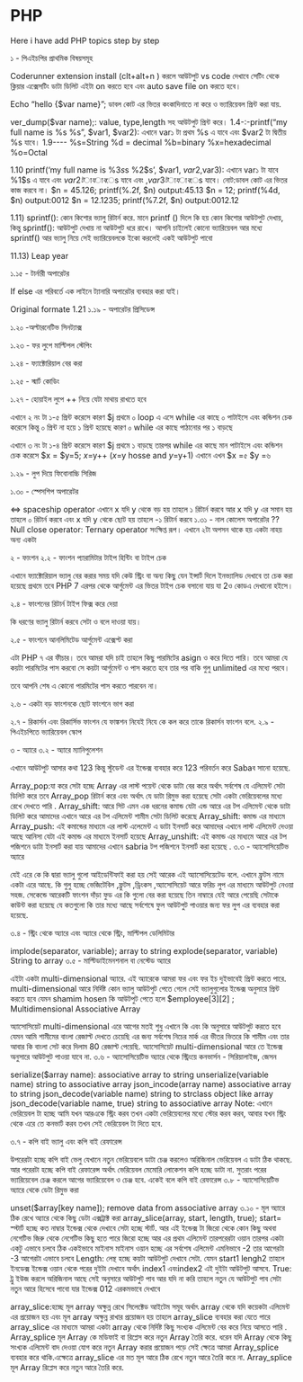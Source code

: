 # PHP
Here i have add PHP topics step by step

 
১ - পিএইচপির প্রাথমিক বিষয়সমূহ

  Coderunner extension install (clt+alt+n ) করলে আউটপুট vs code দেখাবে 
সেটিং থেকে ক্লিয়ার এক্সেসটিং ডাটা ডিলিট এইটা on করতে হবে এবং auto save file on করতে হবে। 

Echo “hello {$var name}”;
ডাবল কোট এর ভিতর কংকাদিনাতে না করে ও ভ্যারিয়েবল প্রিন্ট করা যায়.

ver_dump($var name);: value, type,length সহ আউটপুট প্রিন্ট করে। 
1.4-:-printf(“my full name is %s %s”, $var1, $var2):  এখানে var১ টা প্রথম %s এ যাবে এবং $var2 টা দ্বিতীয় %s যাবে। 
1.9----
%s=String
%d = decimal
%b=binary
%x=hexadecimal
%o=Octal

1.10 printf(‘my full name is %3$s %1$s %2$s’, $var1, $var2 ,$var3):  এখানে var১ টা যাবে %1$s এ যাবে এবং $var2 টা যাবে %2$s যাবে এবং ,$var3 টা যাবে %3$s যাবে। 
নোট:ডাবল কোট এর ভিতর কাজ করবে না। 
$n = 45.126;
printf(%.2f, $n) output:45.13
$n = 12;
printf(%4d, $n) output:0012
$n = 12.1235;
printf(%7.2f, $n) output:0012.12

 1.11) sprintf(): কোন কিশোর ভ্যালু রিটার্ন করে. মানে printf () দিলে কি হয় কোন কিশোর আউটপুট দেখায়, কিন্তু sprintf(): আউটপুট দেখায় না আউটপুট ধরে রাখে। আপনি চাইলেই কোনো ভ্যারিয়েবল আর মধ্যে sprintf() আর ভ্যালু নিয়ে সেই ভ্যারিয়েবলকে ইকো করলেই একই আউটপুট পাবো
      
11.13) Leap year      
    
১.১৫ - টার্নারী অপারেটর

  If else এর পরিবর্তে এক লাইনে ট্যানারি অপারেটর ব্যবহার করা যাই।     
  
Original formate   1.21
১.১৯ - অপারেটর প্রিসিডেন্স

১.২০ -অল্টারনেটিভ সিনট্যাক্স








১.২৩ - ফর লুপে মাল্টিপল স্টেপিং

১.২৪ - ফ্যাক্টোরিয়াল বের করা

১.২৫ - স্মার্ট কোডিং

 ১.২৭ - হোয়াইল লুপে ++ নিয়ে যেটা মাথায় রাখতে হবে

 এখানে ২ নং টা  ১-৫ প্রিন্ট করেসে কারণ $j প্রথমে ০ loop এ এসে while এর কাছে ০ পাটাইসে এবং কন্ডিশন চেক করেসে কিন্তু ০ প্রিন্ট না হয়ে ১ প্রিন্ট হয়েছে কারণ ০ while এর কাছে পাঠানোর  পর  ১ বাড়ছে 

 এখানে ৩ নং টা   ১-৪ প্রিন্ট করেসে কারণ $j প্রথমে ১ বাড়ছে  তারপর  while এর কাছে মান  পাটাইসে এবং কন্ডিশন চেক করেসে 
$x = $y=5;
$x=$y++  ($x=$y hosse and $y=$y+1)
 এখানে এখন $x =৫ $y =৬


১.২৯ - লুপ দিয়ে ফিবোনাচ্চি সিরিজ

১.৩০ - স্পেসশিপ অপারেটর

<=> spaceship operator এখানে x যদি y থেকে বড় হয় তাহলে ১ রিটার্ন করবে আর x যদি y এর সমান  হয় তাহলে ০ রিটার্ন করবে এবং x যদি y থেকে ছোট  হয় তাহলে -১ রিটার্ন করবে
১.৩১ - নাল কোলেস অপারেটর
?? Null close operator: Ternary operator সংক্ষিপ্ত রূপ। এখানে ২টা অপসন থাকে হয় একটা নাহয় অন্য একটা 
 




 ২ - ফাংশন
২.২ - ফাংশন প্যারামিটার টাইপ হিন্টিং বা টাইপ চেক

এখানে ফ্যাক্টোরিয়াল ভ্যালু বের করার সময় যদি কেউ স্ট্রিং বা অন্য কিছু যেন ইন্সার্ট দিলে ইনভ্যালিড দেখাবে তা চেক করা হয়েছে প্রথমে তবে PHP 7 এরপর থেকে আর্গুমেন্ট এর ভিতর টাইপ চেক বসানো যায় যা  2ও কোডএ দেখানো হইসে। 

২.৪ - ফাংশনের রিটার্ন টাইপ ফিক্স করে দেয়া

কি ধরণের ভ্যালু রিটার্ন করবে সেটা ও বলে দাওয়া যায়। 

২.৫ - ফাংশনে আনলিমিটেড আর্গুমেন্ট এক্সেপ্ট করা

এটা PHP ৭ এর ফীচার।  তবে আমরা যদি চাই তাহলে কিছু পারমিটের asign ও করে দিতে পারি।  তবে আমরা যে কয়টা পারমিটের পাস করবো সে কয়টা আর্গুমেন্ট ও পাস করতে হবে তার পর বাকি গুলু unlimited এর মধ্যে পরবে। 

তবে আপনি শেষ এ কোনো পারমিটের পাস করতে পারবেন না। 



২.৬ - একটা বড় ফাংশনকে ছোট ফাংশনে ভাগ করা

২.৭ - রিকার্সন এবং রিকার্সিভ ফাংশন
 যে ফাঙ্কশন নিযেই নিযে কে কল করে তাকে রিকার্সন ফাংশন বলে.
২.৯ - পিএইচপিতে ভ্যারিয়েবল স্কোপ


৩ - অ্যারে
৩.২ - অ্যারে ম্যানিপুলেশন


 এখানে আউটপুট আসার কথা 123 কিন্তু স্টুডেন্ট এর ইন্ডেক্স ব্যবহার করে 123 পরিবর্তন করে Sabaব সানো হয়েছে. 


Array_pop:যা করে সেটা হচ্ছে Array এর লাস্ট পয়েন্ট থেকে ডাটা বের করে অর্থাৎ সর্বশেষ যে এলিমেন্ট সেটা ডিলিট করে তবে Array_pop রিটার্ন করে এবং অর্থাৎ যে ডাটা রিমুভ করা হয়েছে সেটা একটা ভেরিয়েবলের মধ্যে রেখে দেখতে পারি .
Array_shift: আরে সিট এমন এক ধরনের কমান্ড যেটা এন্ড আরে এর টপ এলিমেন্ট থেকে ডাটা ডিলিট করে  আমাদের এখানে আরে এর টপ এলিমেন্ট শামীম সেটা ডিলিট করেছে Array_shift: কমান্ড এর মাধ্যমে 
Array_push: এই কমান্ডের মাধ্যমে এর লাস্ট এলেমেন্ট এ ডাটা ইনসার্ট করে আমাদের এখানে লাস্ট এলিমেন্ট দেওয়া আছে আনিসা যেটা এই কমান্ড এর মাধ্যমে ইনসার্ট হয়েছে 
Array_unshift: এই কমান্ড এর মাধ্যমে আরে এর টপ পজিশনে ডাটা ইনসার্ট করা যায় আমাদের এখানে sabria টপ পজিশনে ইনসার্ট করা হয়েছে .
৩.৩ - অ্যাসোসিয়েটিভ অ্যারে

যেই এরে কে কি দ্বারা  ভ্যালু গুলো আইডেন্টিফাই করা হয় সেই আরেক এই অ্যাসোসিয়েটেড বলে.  এখানে ফ্রুটস নামে একটা  এরে আছে. কি গুলু হচ্ছে ভেজিটেবিল ,ফ্রুটস ,ড্রিংকস ,অ্যাসোসিয়েট আরে ফরিচ লুপ এর মাধ্যমে আউটপুট নেওয়া সহজ. সেকেন্ডে আরেকটি ফাংশন দাঁড়া ফুড এর কি গুলো বের করা হয়েছে তিন নাম্বারে যেই আরে পেয়েছি সেটাকে কাউন্ট করা হয়েছে যে কতগুলো কি তার মধ্যে আছে সর্বশেষে ফুল আউটপুট পাওয়ার জন্য  ফর লুপ এর ব্যবহার করা হয়েছে.


৩.৪ - স্ট্রিং থেকে অ্যারে এবং অ্যারে থেকে স্ট্রিং, মাল্টিপল ডেলিমিটার

implode(separator, variable); array to string
explode(separator, variable) String to array
৩.৫ - মাল্টিডাইমেনশনাল বা নেস্টেড অ্যারে

এইটা একটা multi-dimensional অ্যারে. এই অ্যারেকে আমরা ফর এবং ফর ইচ দুইভাবেই প্রিন্ট করতে পারে. multi-dimensional আরে নির্দিষ্ট কোন ভ্যালু আউটপুট পেতে গেলে সেই ভ্যালুগুলোর ইন্ডেক্স অনুসারে প্রিন্ট করতে হবে যেমন shamim hosen কি আউটপুট পেতে হলে $employee[3][2] ;
Multidimensional Associative Array

অ্যাসোসিয়েট multi-dimensional এরে  আগের মতই  শুধু এখানে কি এবং  কি অনুসারে আউটপুট করতে হবে যেমন আমি শামীমের বাংলা রেজাল্ট দেখতে চেয়েছি এর জন্য সর্বশেষ নিচের  মার্ক  এর ভীতর ভিতরে কি শামীম এবং তার আবার কি বাংলা সেট করে দিলাম 80 রেজাল্ট পেয়েছি. অ্যাসোসিয়েট multi-dimensional  আরে  তে  ইন্ডেক্স অনুসারে আউটপুট পাওয়া যাবে না. 
৩.৬ - অ্যাসোসিয়েটিভ অ্যারে থেকে স্ট্রিংয়ে কনভার্সন - সিরিয়ালাইজ, জেসন

serialize($array name): associative array to string
unserialize(variable name) string to associative array
json_incode(array name) associative array to string
json_decode(variable name) string to strclass object like array
json_decode(variable name, true) string to associative array
Note: এখানে ভেরিয়েবল টা হচ্ছে আমি যখন আরএকে স্ট্রিং করব তখন একটা ভেরিয়েবলের মধ্যে  স্টোর করব করব,  আবার যখন স্ট্রিং  থেকে এরে তে কনভার্ট করব তখন সেই  ভেরিয়েবল টা দিতে হবে.
 
৩.৭ - কপি বাই ভ্যালু এবং কপি বাই রেফারেন্স

উপরেরটা হচ্ছে  কপি  বাই ভেলু  যেখানে নতুন ভেরিয়েবলে ডাটা চেঞ্জ করলেও অরিজিনাল ভেরিয়েবল এ ডাটা ঠিক থাকছে.
 আর পরেরটা হচ্ছে কপি বাই রেফারেন্স অর্থাৎ  ভেরিয়েবল মেমোরি  লোকেশন কপি হচ্ছে ডাটা  না.  সুতরাং  পরের ভ্যারিয়েবেল চেঞ্জ করলে আগের ভ্যারিয়েবেল ও চেঞ্জ হবে. একেই বলে কপি বাই রেফারেন্স 
৩.৮ - অ্যাসোসিয়েটিভ অ্যারে থেকে ডেটা রিমুভ করা

unset($array[key name]); remove data from associative array
৩.১০ - মূল অ্যারে ঠিক রেখে অ্যারে থেকে কিছু ডেটা এক্সট্রাক্ট করা
array_slice(array, start, length, true);
start= স্স্টার্ট হচ্ছে কত নাম্বার ইন্ডেক্স থেকে দেখাবে সেটা হচ্ছে স্টার্ট. আর এই ইন্ডেক্স টা জিরো থেকে কোন কিছু অথবা নেগেটিভ জিরু থেকে নেগেটিভ কিছু হতে পারে জিরো হচ্ছে আর এর প্রথম এলিমেন্ট তারপরেরটা ওয়ান তারপর একটা একটু এভাবে চলবে ঠিক একইভাবে মাইনাস মাইনাস ওয়ান হচ্ছে এর সর্বশেষ এলিমেন্ট এমনিভাবে -2 তার আগেরটা  -3 আগেরটা এভাবে চলবে
Length: লেন্থ হচ্ছে কয়টা আউটপুট দেখাবে সেটা.  যেমন  start1 lengh2 তাহলে ইনডেক্স ইন্ডেক্স ওয়ান থেকে পরের দুইটা দেখাবে অর্থাৎ index1 এবংindex2 এই দুইটা আউটপুট আসবে.
True:   ট্রু ইউজ করলে  অরিজিনাল আছে সেই অনুসারে আউটপুট পাব আর যদি না করি তাহলে নতুন যে আউটপুট পাব সেটা নতুন আরে হিসেবে পাবো যার ইন্ডেক্স 012 এরকমভাবে দেখাবে 



array_slice:হচ্ছে মূল array অক্ষুন্ন রেখে সিলেক্টেড আইটেম সমূহ অর্থাৎ array থেকে যদি কয়েকটা এলিমেন্ট এর প্রয়োজন হয় এবং মূল array অক্ষুন্ন রাখার প্রয়োজন হয় তাহলে array_slice ব্যবহার করা যেতে পারে array_slice এর মাধ্যমে আমরা একটা array থেকে নির্দিষ্ট কিছু সংখ্যক এলিমেন্ট বের করে নিয়ে আসতে পারি .
Array_splice মূল Array কে মডিফাই বা রিপ্লেস করে নতুন Array তৈরি করে.  ধরেন যদি Array থেকে কিছু সংখ্যক এলিমেন্ট বাদ দেওয়া যোগ করে নতুন Array করার প্রয়োজন পড়ে সেই ক্ষেত্রে আমরা Array_splice ব্যবহার করে থাকি.এক্ষেত্রে array_slice  এর মত  মূল আরে ঠিক রেখে নতুন আরে তৈরি করে না. Array_splice মূল Array রিপ্লেস করে নতুন আরে তৈরি করে.
 

